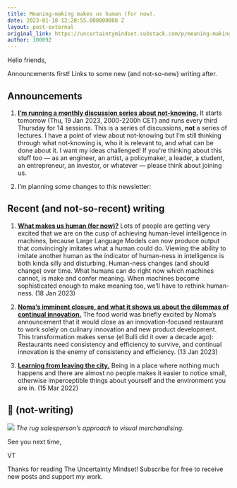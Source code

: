 ```yaml
---
title: Meaning-making makes us human (for now).
date: 2023-01-18 12:28:55.000000000 Z
layout: post-external
original_link: https://uncertaintymindset.substack.com/p/meaning-making-makes-us-human-for
author: 100092
---
```


Hello friends,

Announcements first! Links to some new (and not-so-new) writing after.

## Announcements

1. **[I’m running a monthly discussion series about not-knowing.](https://vaughntan.org/notknowing)** It starts tomorrow (Thu, 19 Jan 2023, 2000-2200h CET) and runs every third Thursday for 14 sessions. This is a series of discussions, **not** a series of lectures. I have a point of view about not-knowing but I’m still thinking through what not-knowing is, who it is relevant to, and what can be done about it. I want my ideas challenged! If you’re thinking about this stuff too — as an engineer, an artist, a policymaker, a leader, a student, an entrepreneur, an investor, or whatever — please think about joining us.

2. I’m planning some changes to this newsletter:

## Recent (and not-so-recent) writing

1. **[What makes us human (for now)?](https://vaughntan.org/what-makes-us-human-for-now)** Lots of people are getting very excited that we are on the cusp of achieving human-level intelligence in machines, because Large Language Models can now produce output that convincingly imitates what a human could do. Viewing the ability to imitate another human as the indicator of human-ness in intelligence is both kinda silly and disturbing. Human-ness changes (and should change) over time. What humans can do right now which machines cannot, is make and confer meaning. When machines become sophisticated enough to make meaning too, we’ll have to rethink human-ness. (18 Jan 2023)

2. **[Noma’s imminent closure, and what it shows us about the dilemmas of continual innovation.](https://theconversation.com/noma-to-close-why-its-so-hard-to-run-a-sustainable-innovation-focused-restaurant-197733)** The food world was briefly excited by Noma’s announcement that it would close as an innovation-focused restaurant to work solely on culinary innovation and new product development. This transformation makes sense (el Bulli did it over a decade ago): Restaurants need consistency and efficiency to survive, and continual innovation is the enemy of consistency and efficiency. (13 Jan 2023)

3. **[Learning from leaving the city.](https://www.mrporter.com/en-fr/journal/lifestyle/how-i-left-the-city-vaughn-tan-london-france-10715414)** Being in a place where nothing much happens and there are almost no people makes it easier to notice small, otherwise imperceptible things about yourself and the environment you are in. (15 Mar 2022)

## 🍕 (not-writing)

[![](https://substackcdn.com/image/fetch/w_1456,c_limit,f_auto,q_auto:good,fl_progressive:steep/https%3A%2F%2Fsubstack-post-media.s3.amazonaws.com%2Fpublic%2Fimages%2F53cc8f45-ca40-46a8-8ed2-4750a967f071_920x1227.jpeg)](https://substackcdn.com/image/fetch/f_auto,q_auto:good,fl_progressive:steep/https%3A%2F%2Fsubstack-post-media.s3.amazonaws.com%2Fpublic%2Fimages%2F53cc8f45-ca40-46a8-8ed2-4750a967f071_920x1227.jpeg)
_The rug salesperson’s approach to visual merchandising._

See you next time,

VT

Thanks for reading The Uncertainty Mindset! Subscribe for free to receive new posts and support my work.

